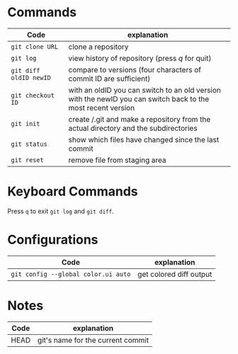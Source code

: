 # Commands
| Code                   | explanation                                                  |
| ---------------------- | ------------------------------------------------------------ |
| `git clone URL`        | clone a repository                                           |
| `git log`              | view history of repository (press *q* for quit)              |
| `git diff oldID newID` | compare to versions (four characters of commit ID are sufficient) |
| `git checkout ID`      | with an oldID you can switch to an old version<br />with the newID you can switch back to the most recent version |
| `git init`             | create /.git and make a repository from the actual directory and the subdirectories |
| `git status`           | show which files have changed since the last commit          |
| `git reset`            | remove file from staging area                                |


# Keyboard Commands
Press `q` to exit `git log` and `git diff`.

# Configurations
| Code                                | explanation             |
| ----------------------------------- | ----------------------- |
| `git config --global color.ui auto` | get colored diff output |

# Notes

| Code | explanation                       |
| ---- | --------------------------------- |
| HEAD | git's name for the current commit |

